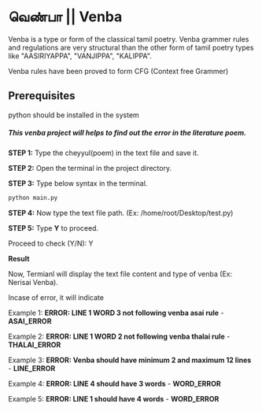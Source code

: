# வெண்பா || Venba

Venba is a type or form of the classical tamil poetry. Venba grammer rules and regulations are very structural than the other form of tamil poetry types like "AASIRIYAPPA", "VANJIPPA", "KALIPPA".

Venba rules have been proved to form CFG (Context free Grammer) 

## Prerequisites  
  python should be installed in the system  
  
##### This venba project will helps to find out the error in the literature poem.

**STEP 1:** Type the cheyyul(poem) in the text file and save it.  

**STEP 2:** Open the terminal in the project directory.

**STEP 3:** Type below syntax in the terminal.  

```python
python main.py
```
**STEP 4:** Now type the text file path. (Ex: /home/root/Desktop/test.py)  

**STEP 5:** Type **Y** to proceed.  

Proceed to check (Y/N): Y

**Result**

Now, Termianl will display the text file content and type of venba (Ex: Nerisai Venba).

Incase of error, it will indicate  

Example 1: **ERROR: LINE 1 WORD 3 not following venba asai rule**  - **ASAI_ERROR**

Example 2: **ERROR: LINE 1 WORD 2 not following venba thalai rule** - **THALAI_ERROR**  

Example 3: **ERROR: Venba should have minimum 2 and maximum 12 lines** - **LINE_ERROR**  

Example 4: **ERROR: LINE 4 should have 3 words** - **WORD_ERROR**  

Example 5: **ERROR: LINE 1 should have 4 words** - **WORD_ERROR**
